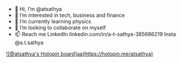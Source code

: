 - 👋 Hi, I’m @atsathya
- 👀 I’m interested in tech, business and finance 
- 🌱 I’m currently learning physics
- 💞️ I’m looking to collaborate on myself
- 📫 Reach me LinkedIn linkedin.com/in/a-t-sathya-385686219 Insta @a.t.sathya 

<!---
atsathya/atsathya is a ✨ special ✨ repository because its `README.md` (this file) appears on your GitHub profile.
You can click the Preview link to take a look at your changes.
--->

[![@atsathya's Holopin board]aa(https://holopin.me/atsathya)](https://holopin.io/@atsathya)
